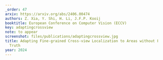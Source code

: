 ```yaml
---
_order: 47
arxiv: https://arxiv.org/abs/2406.00474
authors: Z. Xia, Y. Shi, H. Li, J.F.P. Kooij
booktitle: European Conference on Computer Vision (ECCV)
key: adaptingcrossview
note: to appear
screenshot: files/publications/adaptingcrossview.jpg
title: Adapting Fine-grained Cross-view Localization to Areas without Fine Ground
  Truth
year: 2024
---
```


